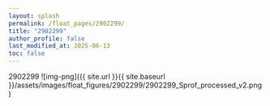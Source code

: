 ```yaml
---
layout: splash
permalink: /float_pages/2902299/
title: "2902299"
author_profile: false
last_modified_at: 2025-06-13
toc: false
---
```

 
2902299
![img-png]({{ site.url }}{{ site.baseurl }}/assets/images/float_figures/2902299/2902299_Sprof_processed_v2.png)